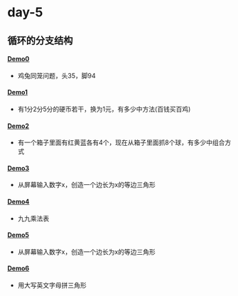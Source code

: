# day-5
## 循环的分支结构
#### [Demo0](https://github.com/ShenShizhe/java-programme/blob/main/java/day-5/Demo0.java)
- 鸡兔同笼问题，头35，脚94
#### [Demo1](https://github.com/ShenShizhe/java-programme/blob/main/java/day-5/Demo1.java)
- 有1分2分5分的硬币若干，换为1元，有多少中方法(百钱买百鸡)
#### [Demo2](https://github.com/ShenShizhe/java-programme/blob/main/java/day-5/Demo2.java)
- 有一个箱子里面有红黄蓝各有4个，现在从箱子里面抓8个球，有多少中组合方式
#### [Demo3](https://github.com/ShenShizhe/java-programme/blob/main/java/day-5/Demo3.java)
- 从屏幕输入数字x，创造一个边长为x的等边三角形
#### [Demo4](https://github.com/ShenShizhe/java-programme/blob/main/java/day-5/Demo4.java)
- 九九乘法表
#### [Demo5](https://github.com/ShenShizhe/java-programme/blob/main/java/day-5/Demo5.java)
- 从屏幕输入数字x，创造一个边长为x的等边三角形
#### [Demo6](https://github.com/ShenShizhe/java-programme/blob/main/java/day-5/Demo6.java)
- 用大写英文字母拼三角形
